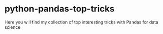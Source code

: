 # python-pandas-top-tricks
Here you will find my collection of top interesting tricks with Pandas for data science
